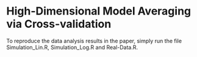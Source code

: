 # High-Dimensional Model Averaging via Cross-validation
To reproduce the data analysis results in the paper, simply run the file Simulation_Lin.R, Simulation_Log.R and Real-Data.R.
